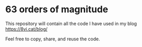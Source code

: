 63 orders of magnitude
======================

This repository will contain all the code I have used in my blog https://8vi.cat/blog/

Feel free to copy, share, and reuse the code. 